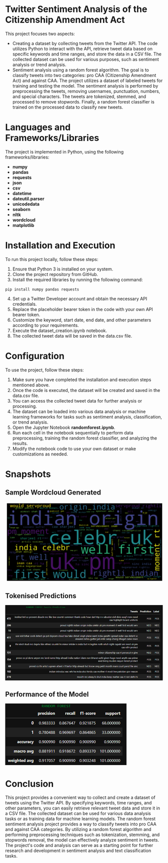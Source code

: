 # Twitter Sentiment Analysis of the Citizenship Amendment Act
This project focuses two aspects: 
* Creating a dataset by collecting tweets from the Twitter API. The code utilizes Python to interact with the API, retrieve tweet data based on specific keywords and time ranges, and store the data in a CSV file. The collected dataset can be used for various purposes, such as sentiment analysis or trend analysis.
* Sentiment analysis using a random forest algorithm. The goal is to classify tweets into two categories: pro CAA (Citizenship Amendment Act) and against CAA. The project utilizes a dataset of labeled tweets for training and testing the model. The sentiment analysis is performed by preprocessing the tweets, removing usernames, punctuation, numbers, and special characters. The tweets are tokenized, stemmed, and processed to remove stopwords. Finally, a random forest classifier is trained on the processed data to classify new tweets.

# Languages and Frameworks/Libraries
The project is implemented in Python, using the following frameworks/libraries:
* **numpy**
* **pandas**
* **requests**
* **json**
* **csv**
* **datetime**
* **dateutil.parser**
* **unicodedata**
* **seaborn**
* **nltk**
* **wordcloud**
* **matplotlib**


# Installation and Execution
To run this project locally, follow these steps:

1. Ensure that Python 3 is installed on your system.
2. Clone the project repository from GitHub.
3. Install the required libraries by running the following command:
```
pip install numpy pandas requests
```
4. Set up a Twitter Developer account and obtain the necessary API credentials.
5. Replace the placeholder bearer token in the code with your own API bearer token.
6. Customize the keyword, start date, end date, and other parameters according to your requirements.
7. Execute the dataset_creation.ipynb notebook.
8. The collected tweet data will be saved in the data.csv file.


# Configuration
To use the project, follow these steps:

1. Make sure you have completed the installation and execution steps mentioned above.
2. Once the code is executed, the dataset will be created and saved in the data.csv file.
3. You can access the collected tweet data for further analysis or processing.
4. The dataset can be loaded into various data analysis or machine learning frameworks for tasks such as sentiment analysis, classification, or trend analysis.
5. Open the Jupyter Notebook **randomforest.ipynb**.
6. Run each cell in the notebook sequentially to perform data preprocessing, training the random forest classifier, and analyzing the results.
7. Modify the notebook code to use your own dataset or make customizations as needed.

# Snapshots
## Sample Wordcloud Generated
![Image of a wordcloud generated for the tweets](wordcloud.png)

## Tokenised Predictions
![Image of the tokenised results which have been labelled](tokenised_predictions.png)

## Performance of the Model
![Image of the metrics of the random forest model's performance](metrics.png)

# Conclusion
This project provides a convenient way to collect and create a dataset of tweets using the Twitter API. By specifying keywords, time ranges, and other parameters, you can easily retrieve relevant tweet data and store it in a CSV file. The collected dataset can be used for various data analysis tasks or as training data for machine learning models. The random forest sentiment analysis project provides a way to classify tweets into pro CAA and against CAA categories. By utilizing a random forest algorithm and performing preprocessing techniques such as tokenization, stemming, and stopwords removal, the model can effectively analyze sentiment in tweets. The project's code and analysis can serve as a starting point for further research and development in sentiment analysis and text classification tasks.
